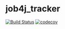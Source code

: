 # job4j_tracker
[![Build Status](https://travis-ci.org/ShalopaykaQA/job4j_tracker.svg?branch=master)](https://travis-ci.org/ShalopaykaQA/job4j_tracker)
[![codecov](https://codecov.io/gh/ShalopaykaQA/job4j_tracker/branch/master/graph/badge.svg?token=Z4FEPL4DET)](https://codecov.io/gh/ShalopaykaQA/job4j_tracker)